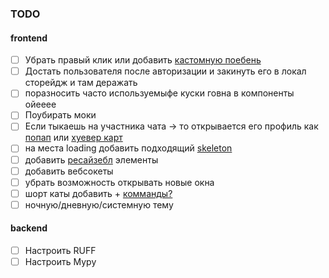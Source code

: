 ### TODO

#### frontend

- [ ] Убрать правый клик или добавить [кастомную поебень](https://www.solid-ui.com/docs/components/context-menu)
- [ ] Достать пользователя после авторизации и закинуть его в локал сторейдж и там деражать
- [ ] поразносить часто используемыфе куски говна в компоненты ойееее
- [ ] Поубирать моки
- [ ] Если тыкаешь на участника чата -> то открывается его профиль как [попап](https://www.solid-ui.com/docs/components/popover) или [хуевер карт](https://www.solid-ui.com/docs/components/hover-card)
- [ ] на места loading добавить подходящий [skeleton](https://www.solid-ui.com/docs/components/skeleton)
- [ ] добавить [ресайзебл](https://www.solid-ui.com/docs/components/resizable) элементы
- [ ] добавить вебсокеты
- [ ] убрать возможность открывать новые окна
- [ ] шорт каты добавить + [комманды?](https://www.solid-ui.com/docs/components/command)
- [ ] ночную/дневную/системную тему

#### backend

- [ ] Настроить RUFF
- [ ] Настроить Mypy
